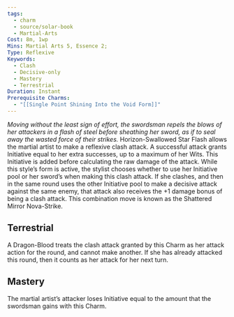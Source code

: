 ```yaml
---
tags:
  - charm
  - source/solar-book
  - Martial-Arts
Cost: 8m, 1wp
Mins: Martial Arts 5, Essence 2;
Type: Reflexive
Keywords:
  - Clash
  - Decisive-only
  - Mastery
  - Terrestrial
Duration: Instant
Prerequisite Charms:
  - "[[Single Point Shining Into the Void Form]]"
---
```

*Moving without the least sign of effort, the swordsman repels the blows of her attackers in a flash of steel before sheathing her sword, as if to seal away the wasted force of their strikes.*
Horizon-Swallowed Star Flash allows the martial artist to make a reflexive clash attack. A successful attack grants Initiative equal to her extra successes, up to a maximum of her Wits. This Initiative is added before calculating the raw damage of the attack. While this style’s form is active, the stylist chooses whether to use her Initiative pool or her sword’s when making this clash attack. If she clashes, and then in the same round uses the other Initiative pool to make a decisive attack against the same enemy, that attack also receives the +1 damage bonus of being a clash attack. This combination move is known as the Shattered Mirror Nova-Strike. 
## Terrestrial
A Dragon-Blood treats the clash attack granted by this Charm as her attack action for the round, and cannot make another. If she has already attacked this round, then it counts as her attack for her next turn. 
## Mastery
The martial artist’s attacker loses Initiative equal to the amount that the swordsman gains with this Charm.